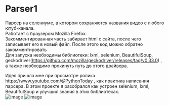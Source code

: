 # Parser1
Парсер на селениуме, в котором сохраняются названия видео с любого ютуб-канала. <br>
Работает с браузером Mozilla Firefox. <br>
Закомментированная часть забирает html с сайта, после чего записывает его в новый файл. После этого код можно обратно закомментировать <br>
Для запуска необходимы библиотеки: lxml, selenium, BeautifulSoup, geckodriver(https://github.com/mozilla/geckodriver/releases/tag/v0.33.0)
, а также необходимо прокинуть путь до этого драйвера.<br>

Идея пришла мне при просмотре ролика https://www.youtube.com/@PythonToday , как практика написания парсера. В этом проекте я разобрался как устроен selenium, lxml, BeautifulSoup и улучшил знания в этих библиотеках. <br>
![image](https://github.com/BogdanNovokshonov/Parser1/assets/120629135/4ee243a3-20d0-486c-8623-6b56b099a3c1)
![image](https://github.com/BogdanNovokshonov/Parser1/assets/120629135/7e53826c-9753-4f54-8ee0-385d1a75ddaa)


